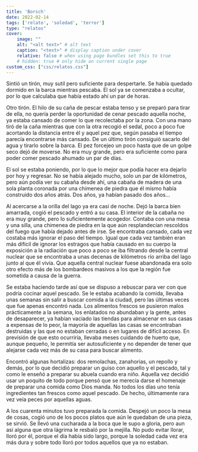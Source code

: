 ```yaml
---
title: 'Borsch'
date: 2022-02-14
tags: ['relato', 'soledad', 'terror']
type: "relatos"
cover:
    image: ""
    alt: "<alt text>" # alt text
    caption: "<text>" # display caption under cover
    relative: false # when using page bundles set this to true
    # hidden: true # only hide on current single page
custom_css: ["css/relatos.css"]
---
```


Sintió un tirón, muy sutil pero suficiente para despertarle. Se había quedado dormido en la barca mientras pescaba. El sol ya se comenzaba a ocultar, por lo que calculaba que había estado ahí un par de horas.

Otro tirón. El hilo de su caña de pescar estaba tenso y se preparó para tirar de ella, no quería perder la oportunidad de cenar pescado aquella noche, ya estaba cansado de comer lo que recolectaba por la zona. Con una mano tiró de la caña mientras que con la otra recogió el sedal, poco a poco fue acortando la distancia entre él y aquel pez que, según pasaba el tiempo parecía encontrarse más cansado. De un último tirón consiguió sacarlo del agua y tirarlo sobre la barca. El pez forcejeo un poco hasta que de un golpe seco dejó de moverse. No era muy grande, pero era suficiente como para poder comer pescado ahumado un par de días.

El sol se estaba poniendo, por lo que lo mejor que podía hacer era dejarlo por hoy y regresar. No se había alejado mucho, solo un par de kilómetros, pero aún podía ver su cabaña desde ahí, una cabaña de madera de una sola planta coronada por una chimenea de piedra que él mismo había construido dos años atrás. Dos años, ya habían pasado dos años…

Al acercarse a la orilla del lago ya era casi de noche. Dejó la barca bien amarrada, cogió el pescado y entró a su casa. El interior de la cabaña no era muy grande, pero lo suficientemente acogedor. Contaba con una mesa y una silla, una chimenea de piedra en la que aún resplandecían rescoldos del fuego que había dejado antes de irse. Se encontraba cansado, cada vez costaba más ignorar el paso del tiempo. Igual que cada vez también eran más difícil de ignorar los estragos que había causado en su cuerpo la exposición a la radiación que poco a poco se iba filtrando desde la central nuclear que se encontraba a unas decenas de kilómetros río arriba del lago junto al que él vivía. Que aquella central nuclear fuese abandonada era solo otro efecto más de los bombardeos masivos a los que la región fue sometida a causa de la guerra.

Se estaba haciendo tarde así que se dispuso a rebuscar para ver con que podría cocinar aquel pescado. Se le estaba acabando la comida, llevaba unas semanas sin salir a buscar comida a la ciudad, pero las últimas veces que fue apenas encontró nada. Los alimentos frescos se pusieron malos prácticamente a la semana, los enlatados no abundaban y la gente, antes de desaparecer, ya habían vaciado las tiendas para almacenar en sus casas a expensas de lo peor, la mayoría de aquellas las casas se encontraban destruidas y las que no estaban cerradas o en lugares de difícil acceso. En previsión de que esto ocurriría, llevaba meses cuidando de huerto que, aunque pequeño, le permitía ser autosuficiente y no depender de tener que alejarse cada vez más de su casa para buscar alimento.

Encontró algunas hortalizas: dos remolachas, zanahorias, un repollo y demás, por lo que decidió preparar un guiso con aquello y el pescado, tal y como le enseñó a preparar su abuela cuando era niño. Aquella vez decidió usar un poquito de todo porque pensó que se merecía darse el homenaje de preparar una comida como Dios manda. No todos los días uno tenía ingredientes tan frescos como aquel pescado. De hecho, últimamente rara vez veía peces por aquellas aguas.

A los cuarenta minutos tuvo preparada la comida. Despejó un poco la mesa de cosas, cogió uno de los pocos platos que aún le quedaban de una pieza, se sirvió. Se llevó una cucharada a la boca que le supo a gloria, pero aun así alguna que otra lágrima le resbaló por la mejilla. No pudo evitar llorar, lloró por él, porque el día había sido largo, porque la soledad cada vez era más dura y sobre todo lloró por todos aquellos que ya no estaban.